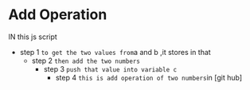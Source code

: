 # Add Operation
IN this js script
   + step 1  ` to get the two values from `a  and b ,it stores in that
      + step 2 `then add the two numbers`
         + step 3 `push that value into variable c`
            + step 4 `this is add operation of two numbers`in [git hub]
